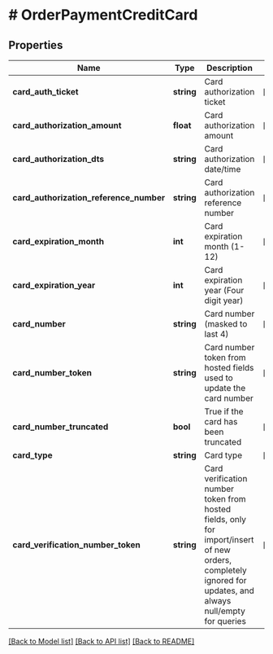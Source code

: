 # # OrderPaymentCreditCard

## Properties

Name | Type | Description | Notes
------------ | ------------- | ------------- | -------------
**card_auth_ticket** | **string** | Card authorization ticket | [optional]
**card_authorization_amount** | **float** | Card authorization amount | [optional]
**card_authorization_dts** | **string** | Card authorization date/time | [optional]
**card_authorization_reference_number** | **string** | Card authorization reference number | [optional]
**card_expiration_month** | **int** | Card expiration month (1-12) | [optional]
**card_expiration_year** | **int** | Card expiration year (Four digit year) | [optional]
**card_number** | **string** | Card number (masked to last 4) | [optional]
**card_number_token** | **string** | Card number token from hosted fields used to update the card number | [optional]
**card_number_truncated** | **bool** | True if the card has been truncated | [optional]
**card_type** | **string** | Card type | [optional]
**card_verification_number_token** | **string** | Card verification number token from hosted fields, only for import/insert of new orders, completely ignored for updates, and always null/empty for queries | [optional]

[[Back to Model list]](../../README.md#models) [[Back to API list]](../../README.md#endpoints) [[Back to README]](../../README.md)
